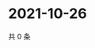 # 2021-10-26

共 0 条

<!-- BEGIN -->
<!-- 最后更新时间 Tue Oct 26 2021 13:13:28 GMT+0800 (China Standard Time) -->

<!-- END -->
